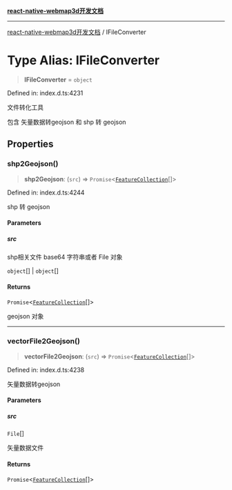 [**react-native-webmap3d开发文档**](../README.md)

***

[react-native-webmap3d开发文档](../globals.md) / IFileConverter

# Type Alias: IFileConverter

> **IFileConverter** = `object`

Defined in: index.d.ts:4231

文件转化工具

包含 矢量数据转geojson 和 shp 转 geojson

## Properties

### shp2Geojson()

> **shp2Geojson**: (`src`) => `Promise`\<[`FeatureCollection`](../interfaces/FeatureCollection.md)[]\>

Defined in: index.d.ts:4244

shp 转 geojson

#### Parameters

##### src

shp相关文件 base64 字符串或者 File 对象

`object`[] | `object`[]

#### Returns

`Promise`\<[`FeatureCollection`](../interfaces/FeatureCollection.md)[]\>

geojson 对象

***

### vectorFile2Geojson()

> **vectorFile2Geojson**: (`src`) => `Promise`\<[`FeatureCollection`](../interfaces/FeatureCollection.md)[]\>

Defined in: index.d.ts:4238

矢量数据转geojson

#### Parameters

##### src

`File`[]

矢量数据文件

#### Returns

`Promise`\<[`FeatureCollection`](../interfaces/FeatureCollection.md)[]\>
